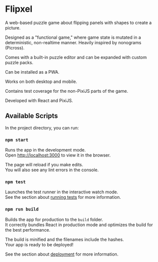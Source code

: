 # Flipxel

A web-based puzzle game about flipping panels with shapes to create a picture.

Designed as a "functional game," where game state is mutated in a deterministic, non-realtime manner. Heavily inspired by nonograms (Picross).

Comes with a built-in puzzle editor and can be expanded with custom puzzle packs.

Can be installed as a PWA.

Works on both desktop and mobile.

Contains test coverage for the non-PixiJS parts of the game.

Developed with React and PixiJS.

## Available Scripts

In the project directory, you can run:

### `npm start`

Runs the app in the development mode.\
Open [http://localhost:3000](http://localhost:3000) to view it in the browser.

The page will reload if you make edits.\
You will also see any lint errors in the console.

### `npm test`

Launches the test runner in the interactive watch mode.\
See the section about [running tests](https://facebook.github.io/create-react-app/docs/running-tests) for more information.

### `npm run build`

Builds the app for production to the `build` folder.\
It correctly bundles React in production mode and optimizes the build for the best performance.

The build is minified and the filenames include the hashes.\
Your app is ready to be deployed!

See the section about [deployment](https://facebook.github.io/create-react-app/docs/deployment) for more information.
